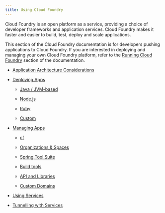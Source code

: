 ```yaml
---
title: Using Cloud Foundry
---
```


Cloud Foundry is an open platform as a service, providing a choice of developer frameworks and application services. Cloud Foundry makes it faster and easier to build, test, deploy and scale applications.

This section of the Cloud Foundry documentation is for developers pushing applications to Cloud Foundry. If you are interested in deploying and managing your own Cloud Foundry platform, refer to the [Running Cloud Foundry](/docs/running/index.html) section of the documentation.

* [Application Architecture Considerations](app-arch/index.html)

* [Deploying Apps](deploying-apps/index.html)

  * [Java / JVM-based](deploying-apps/jvm/index.html)

  * [Node.js](deploying-apps/javascript/index.html)

  * [Ruby](deploying-apps/ruby/index.html)

  * [Custom](deploying-apps/custom/index.html)

* [Managing Apps](managing-apps/index.html)

  * [cf](managing-apps/cf/index.html)

  * [Organizations & Spaces](managing-apps/orgs-and-spaces.html)

  * [Spring Tool Suite](managing-apps/ide/sts.html)

  * [Build tools](managing-apps/build-tools/index.html)

  * [API and Libraries](managing-apps/libs/index.html)

  * [Custom Domains](managing-apps/custom-domains/index.html)

* [Using Services](services.html)

* [Tunnelling with Services](tunnelling-with-services.html)
